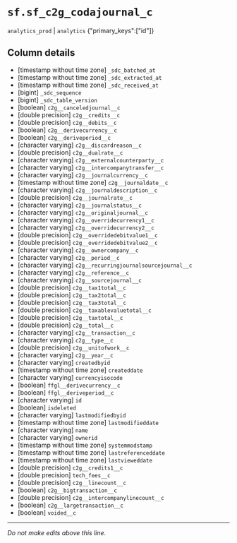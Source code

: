# `sf.sf_c2g_codajournal_c`
`analytics_prod` | `analytics`
{"primary_keys":["id"]}

## Column details
* [timestamp without time zone] `_sdc_batched_at`
* [timestamp without time zone] `_sdc_extracted_at`
* [timestamp without time zone] `_sdc_received_at`
* [bigint]    `_sdc_sequence`
* [bigint]    `_sdc_table_version`
* [boolean]   `c2g__canceledjournal__c`
* [double precision] `c2g__credits__c`
* [double precision] `c2g__debits__c`
* [boolean]   `c2g__derivecurrency__c`
* [boolean]   `c2g__deriveperiod__c`
* [character varying] `c2g__discardreason__c`
* [double precision] `c2g__dualrate__c`
* [character varying] `c2g__externalcounterparty__c`
* [character varying] `c2g__intercompanytransfer__c`
* [character varying] `c2g__journalcurrency__c`
* [timestamp without time zone] `c2g__journaldate__c`
* [character varying] `c2g__journaldescription__c`
* [double precision] `c2g__journalrate__c`
* [character varying] `c2g__journalstatus__c`
* [character varying] `c2g__originaljournal__c`
* [character varying] `c2g__overridecurrency1__c`
* [character varying] `c2g__overridecurrency2__c`
* [double precision] `c2g__overridedebitvalue1__c`
* [double precision] `c2g__overridedebitvalue2__c`
* [character varying] `c2g__ownercompany__c`
* [character varying] `c2g__period__c`
* [character varying] `c2g__recurringjournalsourcejournal__c`
* [character varying] `c2g__reference__c`
* [character varying] `c2g__sourcejournal__c`
* [double precision] `c2g__tax1total__c`
* [double precision] `c2g__tax2total__c`
* [double precision] `c2g__tax3total__c`
* [double precision] `c2g__taxablevaluetotal__c`
* [double precision] `c2g__taxtotal__c`
* [double precision] `c2g__total__c`
* [character varying] `c2g__transaction__c`
* [character varying] `c2g__type__c`
* [double precision] `c2g__unitofwork__c`
* [character varying] `c2g__year__c`
* [character varying] `createdbyid`
* [timestamp without time zone] `createddate`
* [character varying] `currencyisocode`
* [boolean]   `ffgl__derivecurrency__c`
* [boolean]   `ffgl__deriveperiod__c`
* [character varying] `id`
* [boolean]   `isdeleted`
* [character varying] `lastmodifiedbyid`
* [timestamp without time zone] `lastmodifieddate`
* [character varying] `name`
* [character varying] `ownerid`
* [timestamp without time zone] `systemmodstamp`
* [timestamp without time zone] `lastreferenceddate`
* [timestamp without time zone] `lastvieweddate`
* [double precision] `c2g__credits1__c`
* [double precision] `tech_fees__c`
* [double precision] `c2g__linecount__c`
* [boolean]   `c2g__bigtransaction__c`
* [double precision] `c2g__intercompanylinecount__c`
* [boolean]   `c2g__largetransaction__c`
* [boolean]   `voided__c`

-------------------------------------------------------------------------------
*Do not make edits above this line.*
